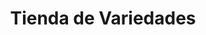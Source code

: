 ---
title: "Tienda de Variedades"
url: /ciudad-satelite/tienda-de-variedades-avenida-del-policia/
shop: comodidad
---